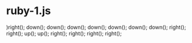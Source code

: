 # ruby-1.js
)right();
down();
down();
down();
down();
down();
down();
down();
right();
right();
up();
up();
right();
right();
right();
right();
